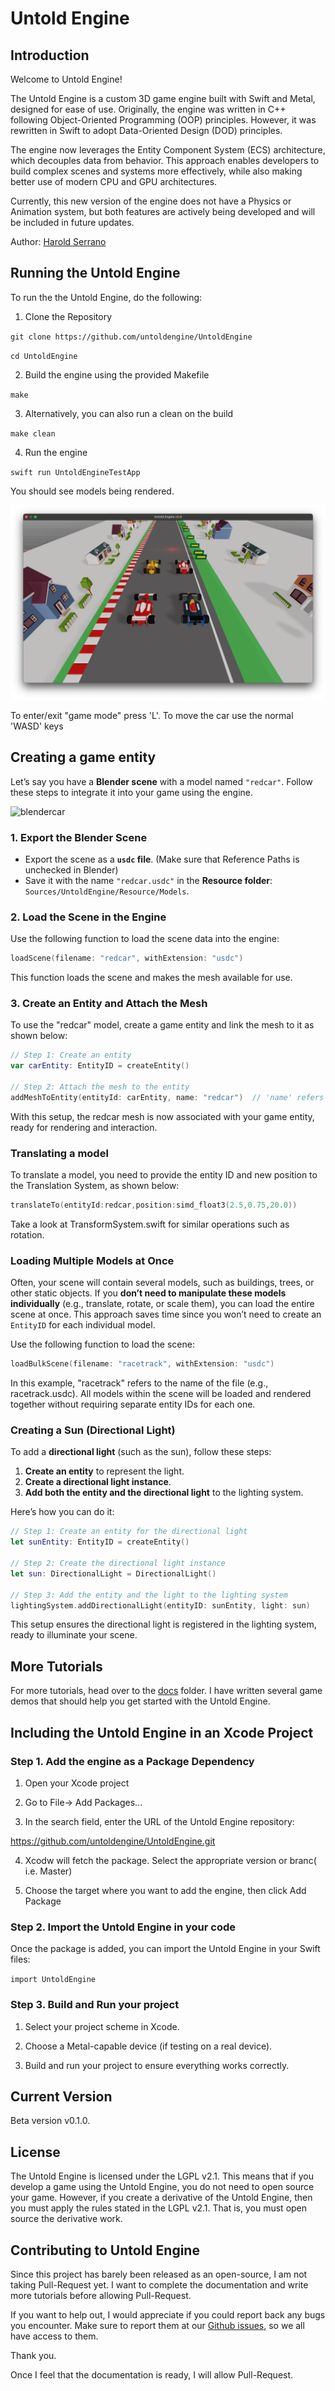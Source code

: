 # Untold Engine

## Introduction

Welcome to Untold Engine! 

The Untold Engine is a custom 3D game engine built with Swift and Metal, designed for ease of use. Originally, the engine was written in C++ following Object-Oriented Programming (OOP) principles. However, it was rewritten in Swift to adopt Data-Oriented Design (DOD) principles.

The engine now leverages the Entity Component System (ECS) architecture, which decouples data from behavior. This approach enables developers to build complex scenes and systems more effectively, while also making better use of modern CPU and GPU architectures.

Currently, this new version of the engine does not have a Physics or Animation system, but both features are actively being developed and will be included in future updates.

Author: [Harold Serrano](http://www.haroldserrano.com)

## Running the Untold Engine

To run the the Untold Engine, do the following:

1. Clone the Repository

`git clone https://github.com/untoldengine/UntoldEngine`

`cd UntoldEngine`

2. Build the engine using the provided Makefile

`make`

3. Alternatively, you can also run a clean on the build 

`make clean`

4. Run the engine 

`swift run UntoldEngineTestApp`

You should see models being rendered.

![gamesceneimage](images/gamescene1.png)

To enter/exit "game mode" press 'L'. To move the car use the normal 'WASD' keys


## Creating a game entity 

Let’s say you have a **Blender scene** with a model named `"redcar"`. Follow these steps to integrate it into your game using the engine.

![blendercar](images/blendercar.png)

### 1. Export the Blender Scene

- Export the scene as a **`usdc` file**. (Make sure that Reference Paths is unchecked in Blender)
- Save it with the name `"redcar.usdc"` in the **Resource folder**:  
  `Sources/UntoldEngine/Resource/Models`.

### 2. Load the Scene in the Engine

Use the following function to load the scene data into the engine:  

```swift
loadScene(filename: "redcar", withExtension: "usdc")
```

This function loads the scene and makes the mesh available for use.

### 3. Create an Entity and Attach the Mesh

To use the "redcar" model, create a game entity and link the mesh to it as shown below:

```swift
// Step 1: Create an entity
var carEntity: EntityID = createEntity()

// Step 2: Attach the mesh to the entity
addMeshToEntity(entityId: carEntity, name: "redcar")  // 'name' refers to the model name in the scene
```

With this setup, the redcar mesh is now associated with your game entity, ready for rendering and interaction.

### Translating a model 

To translate a model, you need to provide the entity ID and new position to the Translation System, as shown below:


```swift
translateTo(entityId:redcar,position:simd_float3(2.5,0.75,20.0))
```

Take a look at TransformSystem.swift for similar operations such as rotation.

### Loading Multiple Models at Once

Often, your scene will contain several models, such as buildings, trees, or other static objects. If you **don’t need to manipulate these models individually** (e.g., translate, rotate, or scale them), you can load the entire scene at once. This approach saves time since you won’t need to create an `EntityID` for each individual model.

Use the following function to load the scene:

```swift
loadBulkScene(filename: "racetrack", withExtension: "usdc") 
```

In this example, "racetrack" refers to the name of the file (e.g., racetrack.usdc). All models within the scene will be loaded and rendered together without requiring separate entity IDs for each one.


### Creating a Sun (Directional Light)

To add a **directional light** (such as the sun), follow these steps:

1. **Create an entity** to represent the light.
2. **Create a directional light instance**.
3. **Add both the entity and the directional light** to the lighting system.

Here’s how you can do it:

```swift
// Step 1: Create an entity for the directional light
let sunEntity: EntityID = createEntity()

// Step 2: Create the directional light instance
let sun: DirectionalLight = DirectionalLight()

// Step 3: Add the entity and the light to the lighting system
lightingSystem.addDirectionalLight(entityID: sunEntity, light: sun)
```

This setup ensures the directional light is registered in the lighting system, ready to illuminate your scene.

## More Tutorials

For more tutorials, head over to the [docs](https://github.com/untoldengine/UntoldEngine/tree/develop/docs) folder. I have written several game demos that should help you get started with the Untold Engine.

## Including the Untold Engine in an Xcode Project 

### Step 1. Add the engine as a Package Dependency

1. Open your Xcode project 

2. Go to File-> Add Packages...

3. In the search field, enter the URL of the Untold Engine repository:

https://github.com/untoldengine/UntoldEngine.git 

4. Xcodw will fetch the package. Select the appropriate version or branc( i.e. Master)

5. Choose the target where you want to add the engine, then click Add Package 

### Step 2. Import the Untold Engine in your code 

Once the package is added, you can import the Untold Engine in your Swift files:

`import UntoldEngine`

### Step 3. Build and Run your project 

1. Select your project scheme in Xcode.

2. Choose a Metal-capable device (if testing on a real device).

3. Build and run your project to ensure everything works correctly.

## Current Version

Beta version v0.1.0. 

## License

The Untold Engine is licensed under the LGPL v2.1. This means that if you develop a game using the Untold Engine, you do not need to open source your game. However, if you create a derivative of the Untold Engine, then you must apply the rules stated in the LGPL v2.1. That is, you must open source the derivative work.


## Contributing to Untold Engine

Since this project has barely been released as an open-source, I am not taking Pull-Request yet. I want to complete the documentation and write more tutorials before allowing Pull-Request.

If you want to help out, I would appreciate if you could report back any bugs you encounter. Make sure to report them at our [Github issues](https://github.com/untoldengine/UntoldEngine/issues), so we all have access to them.

Thank you.

Once I feel that the documentation is ready, I will allow Pull-Request.



